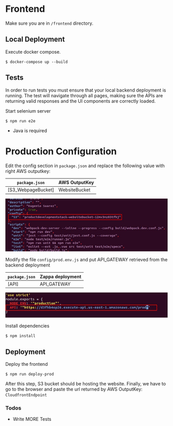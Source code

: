 Frontend
===============================
Make sure you are in `/frontend` directory.

Local Deployment
----------

Execute docker compose.	
```
$ docker-compose up --build
```

Tests
----------
In order to run tests you must ensure that your local backend deployment is running.
The test will navigate through all pages, making sure the APIs are returning valid responses and the UI components are correctly loaded. 


Start selenium server
```
$ npm run e2e
```
* Java is required

# Production Configuration

Edit the config section in  `package.json` and replace the following value with right  AWS outputkey:


| `package.json` | AWS OutputKey|
| ------| ------ |
| [S3_WebpageBucket] | WebsiteBucket |


![Alt text](https://github.com/eugeniosu/ProductDevelopmentProject/blob/master/readme-images/packagejsonconf.jpg?raw=true)


Modify the file `config/prod.env.js` and put API_GATEWAY retrieved from the backend deployment

| `package.json` | Zappa deployment|
| ------| ------ |
| [API] | API_GATEWAY |


![Alt text](https://github.com/eugeniosu/ProductDevelopmentProject/blob/master/readme-images/vueconf.jpg?raw=true)


Install dependencies
```
$ npm install
```

Deployment
----------

Deploy the frontend
```
$ npm run deploy-prod
```
After this step, S3 bucket should be hosting the website.
Finally, we have to go to the browser and paste the url returned by  AWS OutputKey: `CloudfrontEndpoint`

### Todos
 - Write MORE Tests
